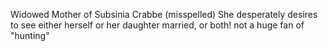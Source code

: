 Widowed Mother of Subsinia Crabbe (misspelled)
She desperately desires to see either herself or her daughter married, or both!
not a huge fan of "hunting"